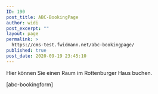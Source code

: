 ```yaml
---
ID: 190
post_title: ABC-BookingPage
author: widi
post_excerpt: ""
layout: page
permalink: >
  https://cms-test.fwidmann.net/abc-bookingpage/
published: true
post_date: 2020-09-19 23:45:10
---
```

<!-- wp:paragraph -->
<p>Hier können Sie einen Raum im Rottenburger Haus buchen.</p>
<!-- /wp:paragraph -->

<!-- wp:shortcode -->
[abc-bookingform]
<!-- /wp:shortcode -->